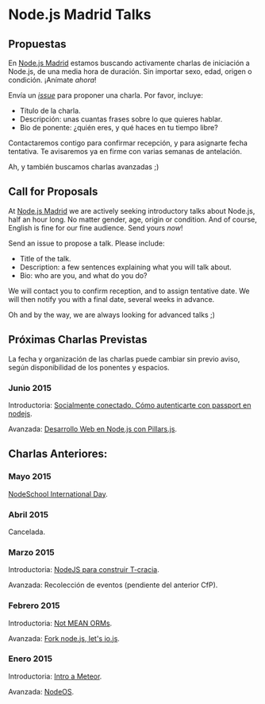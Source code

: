 # Node.js Madrid Talks

## Propuestas

En [Node.js Madrid](http://www.meetup.com/Node-js-Madrid/)
estamos buscando activamente charlas de iniciación a Node.js,
de una media hora de duración.
Sin importar sexo, edad, origen o condición.
¡Anímate *ahora*!

Envía un [_issue_](https://github.com/NodeJsMadrid/talks/issues/new)
para proponer una charla. Por favor, incluye:

* Título de la charla.
* Descripción: unas cuantas frases sobre lo que quieres hablar.
* Bio de ponente: ¿quién eres, y qué haces en tu tiempo libre?

Contactaremos contigo para confirmar recepción, y para asignarte fecha tentativa.
Te avisaremos ya en firme con varias semanas de antelación.

Ah, y también buscamos charlas avanzadas ;)

## Call for Proposals

At [Node.js Madrid](http://www.meetup.com/Node-js-Madrid/)
we are actively seeking introductory talks about Node.js,
half an hour long.
No matter gender, age, origin or condition.
And of course, English is fine for our fine audience.
Send yours *now*!

Send an issue to propose a talk. Please include:

* Title of the talk.
* Description: a few sentences explaining what you will talk about.
* Bio: who are you, and what do you do?

We will contact you to confirm reception, and to assign tentative date.
We will then notify you with a final date, several weeks in advance.

Oh and by the way, we are always looking for advanced talks ;)

## Próximas Charlas Previstas

La fecha y organización de las charlas puede cambiar sin previo aviso,
según disponibilidad de los ponentes y espacios.

### Junio 2015

Introductoria: [Socialmente conectado. Cómo autenticarte con passport en nodejs](https://github.com/NodeJsMadrid/talks/issues/10).

Avanzada: [Desarrollo Web en Node.js con Pillars.js](https://github.com/NodeJsMadrid/talks/issues/8).

## Charlas Anteriores:

### Mayo 2015

[NodeSchool International Day](http://www.meetup.com/Node-js-Madrid/events/222023643/).

### Abril 2015

Cancelada.

### Marzo 2015

Introductoria: [NodeJS para construir T-cracia](https://github.com/NodeJsMadrid/talks/issues/9).

Avanzada: Recolección de eventos (pendiente del anterior CfP).

### Febrero 2015

Introductoria: [Not MEAN ORMs](https://github.com/NodeJsMadrid/talks/issues/6).

Avanzada: [Fork node.js, let's io.js](https://github.com/NodeJsMadrid/talks/issues/7).

### Enero 2015

Introductoria: [Intro a Meteor](https://github.com/NodeJsMadrid/talks/issues/4).

Avanzada: [NodeOS](https://github.com/NodeJsMadrid/talks/issues/1).
